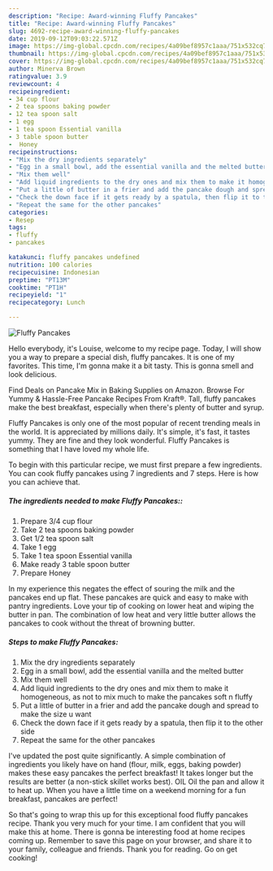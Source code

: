 ```yaml
---
description: "Recipe: Award-winning Fluffy Pancakes"
title: "Recipe: Award-winning Fluffy Pancakes"
slug: 4692-recipe-award-winning-fluffy-pancakes
date: 2019-09-12T09:03:22.571Z
image: https://img-global.cpcdn.com/recipes/4a09bef8957c1aaa/751x532cq70/fluffy-pancakes-recipe-main-photo.jpg
thumbnail: https://img-global.cpcdn.com/recipes/4a09bef8957c1aaa/751x532cq70/fluffy-pancakes-recipe-main-photo.jpg
cover: https://img-global.cpcdn.com/recipes/4a09bef8957c1aaa/751x532cq70/fluffy-pancakes-recipe-main-photo.jpg
author: Minerva Brown
ratingvalue: 3.9
reviewcount: 4
recipeingredient:
- 34 cup flour
- 2 tea spoons baking powder
- 12 tea spoon salt
- 1 egg
- 1 tea spoon Essential vanilla
- 3 table spoon butter
-  Honey
recipeinstructions:
- "Mix the dry ingredients separately"
- "Egg in a small bowl, add the essential vanilla and the melted butter"
- "Mix them well"
- "Add liquid ingredients to the dry ones and mix them to make it homogeneous, as not to mix much to make the pancakes soft n fluffy"
- "Put a little of butter in a frier and add the pancake dough and spread to make the size u want"
- "Check the down face if it gets ready by a spatula, then flip it to the other side"
- "Repeat the same for the other pancakes"
categories:
- Resep
tags:
- fluffy
- pancakes

katakunci: fluffy pancakes undefined
nutrition: 100 calories
recipecuisine: Indonesian
preptime: "PT13M"
cooktime: "PT1H"
recipeyield: "1"
recipecategory: Lunch

---
```



![Fluffy Pancakes](https://img-global.cpcdn.com/recipes/4a09bef8957c1aaa/751x532cq70/fluffy-pancakes-recipe-main-photo.jpg)

Hello everybody, it's Louise, welcome to my recipe page. Today, I will show you a way to prepare a special dish, fluffy pancakes. It is one of my favorites. This time, I'm gonna make it a bit tasty. This is gonna smell and look delicious.

Find Deals on Pancake Mix in Baking Supplies on Amazon. Browse For Yummy &amp; Hassle-Free Pancake Recipes From Kraft®. Tall, fluffy pancakes make the best breakfast, especially when there&#39;s plenty of butter and syrup.

Fluffy Pancakes is only one of the most popular of recent trending meals in the world. It is appreciated by millions daily. It's simple, it's fast, it tastes yummy. They are fine and they look wonderful. Fluffy Pancakes is something that I have loved my whole life.


To begin with this particular recipe, we must first prepare a few ingredients. You can cook fluffy pancakes using 7 ingredients and 7 steps. Here is how you can achieve that.

##### The ingredients needed to make Fluffy Pancakes::

1. Prepare 3/4 cup flour
1. Take 2 tea spoons baking powder
1. Get 1/2 tea spoon salt
1. Take 1 egg
1. Take 1 tea spoon Essential vanilla
1. Make ready 3 table spoon butter
1. Prepare  Honey


In my experience this negates the effect of souring the milk and the pancakes end up flat. These pancakes are quick and easy to make with pantry ingredients. Love your tip of cooking on lower heat and wiping the butter in pan. The combination of low heat and very little butter allows the pancakes to cook without the threat of browning butter. 

##### Steps to make Fluffy Pancakes:

1. Mix the dry ingredients separately
1. Egg in a small bowl, add the essential vanilla and the melted butter
1. Mix them well
1. Add liquid ingredients to the dry ones and mix them to make it homogeneous, as not to mix much to make the pancakes soft n fluffy
1. Put a little of butter in a frier and add the pancake dough and spread to make the size u want
1. Check the down face if it gets ready by a spatula, then flip it to the other side
1. Repeat the same for the other pancakes


I&#39;ve updated the post quite significantly. A simple combination of ingredients you likely have on hand (flour, milk, eggs, baking powder) makes these easy pancakes the perfect breakfast! It takes longer but the results are better (a non-stick skillet works best). OIL Oil the pan and allow it to heat up. When you have a little time on a weekend morning for a fun breakfast, pancakes are perfect! 

So that's going to wrap this up for this exceptional food fluffy pancakes recipe. Thank you very much for your time. I am confident that you will make this at home. There is gonna be interesting food at home recipes coming up. Remember to save this page on your browser, and share it to your family, colleague and friends. Thank you for reading. Go on get cooking!
